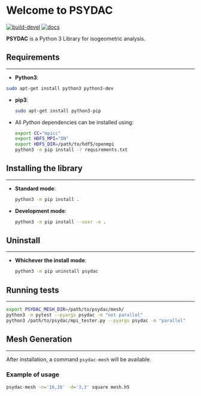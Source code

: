 # Welcome to PSYDAC

[![build-devel](https://travis-ci.com/pyccel/psydac.svg?branch=devel)](https://travis-ci.com/pyccel/psydac) [![docs](https://readthedocs.org/projects/spl/badge/?version=latest)](http://spl.readthedocs.io/en/latest/?badge=latest)

**PSYDAC** is a Python 3 Library for isogeometric analysis.

## Requirements
-----

*    **Python3**:
   ```bash
   sudo apt-get install python3 python3-dev
   ```

*    **pip3**:
     ```bash
     sudo apt-get install python3-pip
     ```

*    All *Python* dependencies can be installed using:
     ```bash
     export CC="mpicc"
     export HDF5_MPI="ON"
     export HDF5_DIR=/path/to/hdf5/openmpi
     python3 -m pip install -r requirements.txt
     ```

## Installing the library
-----

*    **Standard mode**:
     ```bash
     python3 -m pip install .
     ```
   
*    **Development mode**:
     ```bash
     python3 -m pip install --user -e .
     ```

## Uninstall
-----
*    **Whichever the install mode**:
     ```bash
     python3 -m pip uninstall psydac
     ```

## Running tests
-----
```bash
export PSYDAC_MESH_DIR=/path/to/psydac/mesh/
python3 -m pytest --pyargs psydac -m "not parallel"
python3 /path/to/psydac/mpi_tester.py --pyargs psydac -m "parallel"
```

## Mesh Generation
-----
After installation, a command `psydac-mesh` will be available.

### Example of usage  
```bash 
psydac-mesh -n='16,16' -d='3,3' square mesh.h5
```
